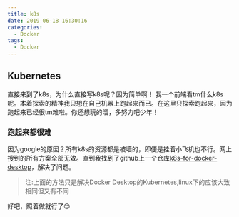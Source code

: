 ```yaml
---
title: k8s
date: 2019-06-18 16:30:16
categories:
  - Docker
tags:
  - Docker
---
```


## Kubernetes

直接来到了k8s，为什么直接写k8s呢？因为简单啊！
我一个前端看tm什么k8s呢。本着探索的精神我只想在自己机器上跑起来而已。在这里只探索跑起来，因为跑起来已经很tm难啦。你还想玩的溜，多努力吧少年！

### 跑起来都很难

因为google的原因？所有k8s的资源都是被墙的，即便是挂着小飞机也不行。网上搜到的所有方案全部无效。直到我找到了github上一个仓库[k8s-for-docker-desktop](https://github.com/AliyunContainerService/k8s-for-docker-desktop)，解决了问题。

>注:上面的方法只是解决Docker Desktop的Kubernetes,linux下的应该大致相同但又有不同

好吧，照着做就行了😊
